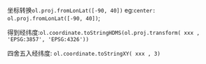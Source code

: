 坐标转换`ol.proj.fromLonLat([-90, 40])` eg:`center: ol.proj.fromLonLat([-90, 40])`;

得到经纬度:`ol.coordinate.toStringHDMS(ol.proj.transform(
            xxx , 'EPSG:3857', 'EPSG:4326'))`

四舍五入经纬度: `ol.coordinate.toStringXY( xxx , 3)`

